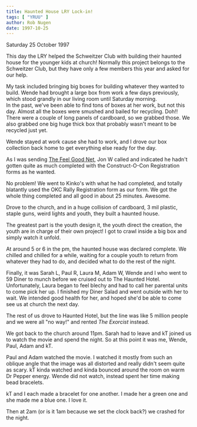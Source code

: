 ```yaml
---
title: Haunted House LRY Lock-in!
tags: [ "YRUU" ]
author: Rob Nugen
date: 1997-10-25
---
```


<p class=date>Saturday 25 October 1997</p>

<p>
This day the LRY helped the Schweitzer Club with building their haunted house for the younger kids at church! Normally this project belongs to the Schweitzer Club, but they have only a few members this year and asked for our help.
<p>
My task included bringing big boxes for building whatever they wanted to build. Wende had brought a large box from work a few days previously, which stood grandly in our living room until Saturday morning.<br>
In the past, we've been able to find tons of boxes at her work, but not this day. Almost all the boxes were smushed and bailed for recycling.  Doh!! There were a couple of long panels of cardboard, so we grabbed those. We also grabbed one big huge thick box that probably wasn't meant to be recycled just yet.
<p>
Wende stayed at work cause she had to work, and I drove our box collection back home to get everything else ready for the day.
<p>
As I was sending <a href="/writing/old/fgnet/index.html">The Feel Good Net</a>, Jon W called and indicated he hadn't gotten quite as much completed with the Construct-O-Con Registration forms as he wanted.
<p>
No problem! We went to Kinko's with what he had completed, and totally blatantly used the OKC Rally Registration form as our form. We got the whole thing completed and all good in about 25 minutes.  Awesome.
<p>
Drove to the church, and in a huge collision of cardboard, 3 mil plastic, staple guns, weird lights and youth, they built a haunted house. 
<p>
The greatest part is the youth design it, the youth direct the creation, the youth are in charge of their own project! I got to crawl inside a big box and simply watch it unfold.
<p>
At around 5 or 6 in the pm, the haunted house was declared complete. We chilled and chilled for a while, waiting for a couple youth to return from whatever they had to do, and decided what to do the rest of the night.
<p>
Finally, it was Sarah L, Paul R, Laura M, Adam W, Wende and I who went to 59 Diner to munch before we cruised out to The Haunted Hotel. Unfortunately, Laura began to feel blechy and had to call her parental units to come pick her up. I finished my Diner Salad and went outside with her to wait. We intended good health for her, and hoped she'd be able to come see us at church the next day.
<p>
The rest of us drove to Haunted Hotel, but the line was like 5 million people and we were all "no way!" and rented <em>The Exorcist</em> instead.
<p>
We got back to the church around 11pm. Sarah had to leave and kT joined us to watch the movie and spend the night. So at this point it was me, Wende, Paul, Adam and kT.
<p>
Paul and Adam watched the movie. I watched it mostly from such an oblique angle that the image was all distorted and really didn't seem quite as scary. kT kinda watched and kinda bounced around the room on warm Dr Pepper energy. Wende did not watch, instead spent her time making bead bracelets.
<p>
kT and I each made a bracelet for one another. I made her a green one and she made me a blue one. I love it.
<p>
Then at 2am (or is it 1am because we set the clock back?) we crashed for the night.
<p>

